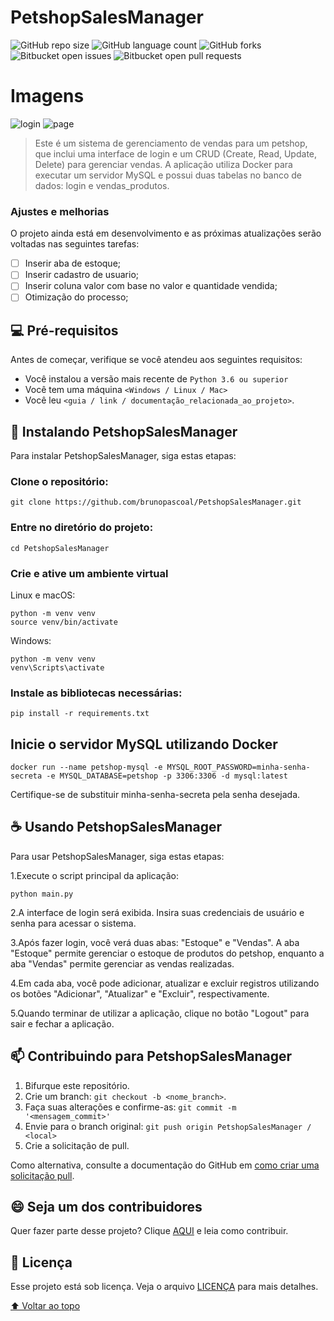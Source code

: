 # PetshopSalesManager

![GitHub repo size](https://img.shields.io/github/directory-file-count/brunopascoal/PetshopSalesManager?style=for-the-badge)
![GitHub language count](https://img.shields.io/github/languages/top/brunopascoal/PetshopSalesManager?style=for-the-badge)
![GitHub forks](https://img.shields.io/github/forks/brunopascoal/PetshopSalesManager?style=for-the-badge)
![Bitbucket open issues](https://img.shields.io/bitbucket/issues/brunopascoal/PetshopSalesManager?style=for-the-badge)
![Bitbucket open pull requests](https://img.shields.io/bitbucket/pr-raw/brunopascoal/PetshopSalesManager?style=for-the-badge)

# Imagens

![login](https://user-images.githubusercontent.com/49947689/235822991-c530e034-8f8c-4873-a201-96dfb2fc8e2d.png)
![page](https://user-images.githubusercontent.com/49947689/235823020-f2468ada-daaa-4bba-95cf-c26aecb7deaa.png)

> Este é um sistema de gerenciamento de vendas para um petshop, que inclui uma interface de login e um CRUD (Create, Read, Update, Delete) para gerenciar vendas. A aplicação utiliza Docker para executar um servidor MySQL e possui duas tabelas no banco de dados: login e vendas_produtos.

### Ajustes e melhorias

O projeto ainda está em desenvolvimento e as próximas atualizações serão voltadas nas seguintes tarefas:

- [ ] Inserir aba de estoque;
- [ ] Inserir cadastro de usuario;
- [ ] Inserir coluna valor com base no valor e quantidade vendida;
- [ ] Otimização do processo;

## 💻 Pré-requisitos

Antes de começar, verifique se você atendeu aos seguintes requisitos:

<!---Estes são apenas requisitos de exemplo. Adicionar, duplicar ou remover conforme necessário--->

- Você instalou a versão mais recente de `Python 3.6 ou superior`
- Você tem uma máquina `<Windows / Linux / Mac>`
- Você leu `<guia / link / documentação_relacionada_ao_projeto>`.

## 🚀 Instalando PetshopSalesManager

Para instalar PetshopSalesManager, siga estas etapas:

### Clone o repositório:

```
git clone https://github.com/brunopascoal/PetshopSalesManager.git
```

### Entre no diretório do projeto:

```
cd PetshopSalesManager
```

### Crie e ative um ambiente virtual

Linux e macOS:

```
python -m venv venv
source venv/bin/activate
```

Windows:

```
python -m venv venv
venv\Scripts\activate
```

### Instale as bibliotecas necessárias:

```
pip install -r requirements.txt
```

## Inicie o servidor MySQL utilizando Docker

```
docker run --name petshop-mysql -e MYSQL_ROOT_PASSWORD=minha-senha-secreta -e MYSQL_DATABASE=petshop -p 3306:3306 -d mysql:latest
```

Certifique-se de substituir minha-senha-secreta pela senha desejada.

## ☕ Usando PetshopSalesManager

Para usar PetshopSalesManager, siga estas etapas:

1.Execute o script principal da aplicação:

```
python main.py

```

2.A interface de login será exibida. Insira suas credenciais de usuário e senha para acessar o sistema.

3.Após fazer login, você verá duas abas: "Estoque" e "Vendas". A aba "Estoque" permite gerenciar o estoque de produtos do petshop, enquanto a aba "Vendas" permite gerenciar as vendas realizadas.

4.Em cada aba, você pode adicionar, atualizar e excluir registros utilizando os botões "Adicionar", "Atualizar" e "Excluir", respectivamente.

5.Quando terminar de utilizar a aplicação, clique no botão "Logout" para sair e fechar a aplicação.

## 📫 Contribuindo para PetshopSalesManager

1. Bifurque este repositório.
2. Crie um branch: `git checkout -b <nome_branch>`.
3. Faça suas alterações e confirme-as: `git commit -m '<mensagem_commit>'`
4. Envie para o branch original: `git push origin PetshopSalesManager / <local>`
5. Crie a solicitação de pull.

Como alternativa, consulte a documentação do GitHub em [como criar uma solicitação pull](https://help.github.com/en/github/collaborating-with-issues-and-pull-requests/creating-a-pull-request).

## 😄 Seja um dos contribuidores<br>

Quer fazer parte desse projeto? Clique [AQUI](CONTRIBUTING.md) e leia como contribuir.

## 📝 Licença

Esse projeto está sob licença. Veja o arquivo [LICENÇA](LICENSE.md) para mais detalhes.

[⬆ Voltar ao topo](PetshopSalesManager)<br>

